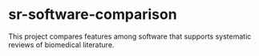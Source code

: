 # sr-software-comparison
This project compares features among software that supports systematic reviews of biomedical literature. 
